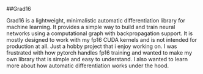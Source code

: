 

##Grad16

Grad16 is a lightweight, minimalistic automatic differentiation library for machine learning. It provides a simple way to build and train neural networks using a computational graph with backpropagation support.
It is mostly designed to work with my fp16 CUDA kernels and is not intended for production at all. Just a hobby project that i enjoy working on.
I was frustrated with how pytorch handles fp16 training and wanted to make my own library that is simple and easy to understand. I also wanted to learn more about how automatic differentiation works under the hood.







